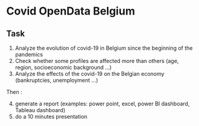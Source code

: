 # Covid OpenData Belgium

## Task

1. Analyze the evolution of covid-19 in Belgium since the beginning of the pandemics
2. Check whether some profiles are affected more than others (age, region, socioeconomic background …)
3. Analyze the effects of the covid-19 on the Belgian economy (bankruptcies, unemployment …)

Then :

4. generate a report (examples: power point, excel, power BI dashboard, Tableau dashboard)
5. do a 10 minutes presentation